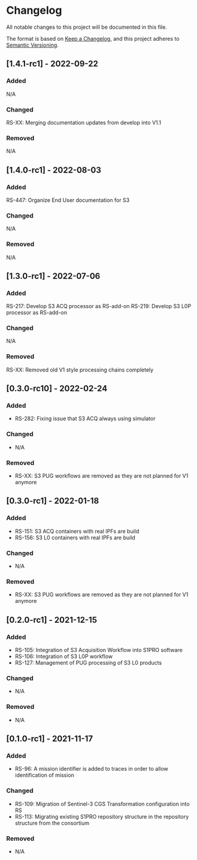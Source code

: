 # Changelog
All notable changes to this project will be documented in this file.

The format is based on [Keep a Changelog](https://keepachangelog.com/en/1.0.0/),
and this project adheres to [Semantic Versioning](https://semver.org/spec/v2.0.0.html).

## [1.4.1-rc1] - 2022-09-22

### Added
N/A

### Changed
RS-XX: Merging documentation updates from develop into V1.1

### Removed
N/A

## [1.4.0-rc1] - 2022-08-03

### Added
RS-447: Organize End User documentation for S3

### Changed
N/A

### Removed
N/A

## [1.3.0-rc1] - 2022-07-06

### Added
RS-217: Develop S3 ACQ processor as RS-add-on
RS-219: Develop S3 L0P processor as RS-add-on

### Changed
N/A

### Removed
RS-XX: Removed old V1 style processing chains completely

## [0.3.0-rc10] - 2022-02-24
### Added
- RS-282: Fixing issue that S3 ACQ always using simulator

### Changed
- N/A

### Removed
- RS-XX: S3 PUG workflows are removed as they are not planned for V1 anymore

## [0.3.0-rc1] - 2022-01-18
### Added
- RS-151: S3 ACQ containers with real IPFs are build
- RS-156: S3 L0 containers with real IPFs are build

### Changed
- N/A

### Removed
- RS-XX: S3 PUG workflows are removed as they are not planned for V1 anymore

## [0.2.0-rc1] - 2021-12-15
### Added
- RS-105: Integration of S3 Acquisition Workflow into S1PRO software
- RS-106: Integration of S3 L0P workflow
- RS-127: Management of PUG processing of S3 L0 products

### Changed
- N/A

### Removed
- N/A

## [0.1.0-rc1] - 2021-11-17
### Added
- RS-96: A mission identifier is added to traces in order to allow identification of mission

### Changed
- RS-109: Migration of Sentinel-3 CGS Transformation configuration into RS
- RS-113: Migrating existing S1PRO repository structure in the repository structure from the consortium

### Removed
- N/A
